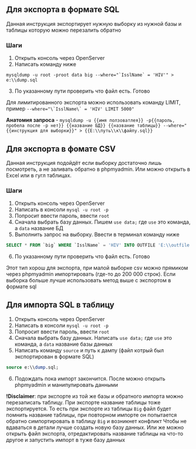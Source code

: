 ## Для экспорта в формате SQL
Данная инструкция экспортирует нужную выборку из нужной базы и таблицы которую можно
перезалить обратно

### Шаги
1. Открыть консоль через OpenServer
2. Написать команду ниже
```console
mysqldump -u root -proot data big --where="`IsslName` = 'HIV'" > e:\\dump.sql
```
3. По указанному пути проверить что файл есть. Готово

Для лимитированного экспорта можно использовать команду LIMIT, пример ```--where="\`IsslName\` = 'HIV' LIMIT 5000"```

**Анатомия запроса** - `mysqldump -u {{имя ползоватлея}} -p{{пароль, пробела после -p нет}} {{название БД}} {{название таблицы}} --where="{{инструкция для выборки}}" > {{E:\\путь\\к\\файлу.sql}}`


## Для экспорта в фомате CSV
Данная инструкция подойдёт если выборку достаточно лишь посмотреть, а не заливать обратно в phpmyadmin. Или можно открыть в Excel или в гугл таблицах.

### Шаги
1. Открыть консоль через OpenServer
2. Написать в консоли `mysql -u root -p`
3. Попросит ввести пароль, ввести `root`
4. Сначала выбрать базу данных. Пишем `use data;` где `use` это команда, а `data` название БД
5. Выполнить запрос на выборку. Ввести в терминал команду ниже
```sql
SELECT * FROM `big` WHERE `IsslName` = 'HIV' INTO OUTFILE 'E:\\outfile.csv' FIELDS TERMINATED BY ',' ENCLOSED BY '"' LINES TERMINATED BY '\n';
```
6. По указанному пути проверить что файл есть. Готово

Этот тип хорош для экспорта, при малой выборке csv можно прямиком через phpmyadmin импортировать (где-то до 200 000 строк). 
Если выборка больше лучше использовать метод выше с экспортом в формате sql


## Для импорта SQL в таблицу
1. Открыть консоль через OpenServer
2. Написать в консоли `mysql -u root -p`
3. Попросит ввести пароль, ввести `root`
4. Сначала выбрать базу данных. Написать `use data;` где `use` это команда, а `data` название базы данных
5. Написать команду `source` и путь к дампу (файл котрый был экспортирован в формате SQL) 
```sql
source e:\\dump.sql;
```
6. Подождать пока импорт закончится. После можно открыть phpmyadmin и манипулировать данными

**!Disclaimer**: при экспорте из той же базы и обратного импорта можно перезаписать таблицу. При экспорте название таблицы тоже экспортируется.
То есть при экспорте из таблицы `Big` файл будет помнить название таблицы, при повторном импорте он попытается обратно симпортировать в таблицу `Big` и возникнет конфликт
Чтобы не вдаваться в детали лучше создать новую базу данных. Или же можно открыть файл экспорта, отредактировать название таблицы на что-то другое и запустить импорт в туже базу данных
